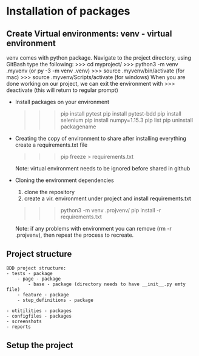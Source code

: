 # Installation of packages

## Create Virtual environments: venv - virtual environment 
venv comes with python package.
Navigate to the project directory, using GitBash type the following:
    >>> cd myproject/
    >>> python3 -m venv .myvenv (or py -3 -m venv .venv)
    >>> source .myvenv/bin/activate (for mac)
    >>> source .myvenv/Scripts/activate (for windows)
When you are done working on our project, we can exit the environment with
    >>> deactivate (this will return to regular prompt)

* Install packages on your environment
    >>> pip install pytest
    >>> pip install pytest-bdd
    >>> pip install selenium
    >>> pip install numpy=1.15.3
    >>> pip list
    >>> pip uninstall packagename

* Creating the copy of environment to share
    after installing everything create a requirements.txt file
    >>> pip freeze > requirements.txt

    Note: virtual environment needs to be ignored before shared in github  

* Cloning the environment dependencies
    1. clone the repository
    2. create a vir. environment under project and install requirements.txt
    >>> python3 -m venv .projvenv/
    >>> pip install -r requirements.txt

    Note: if any problems with environment you can remove (rm -r .projvenv), then repeat the process to recreate.


## Project structure

    BDD project structure:
    - tests - package
        - page - package
            - base - package (directory needs to have __init__.py emty file)
        - feature - package
        - step_definitions - package
        
    - utitilities - packages
    - configfiles - packages
    - screenshots
    - reports 

## Setup the project

